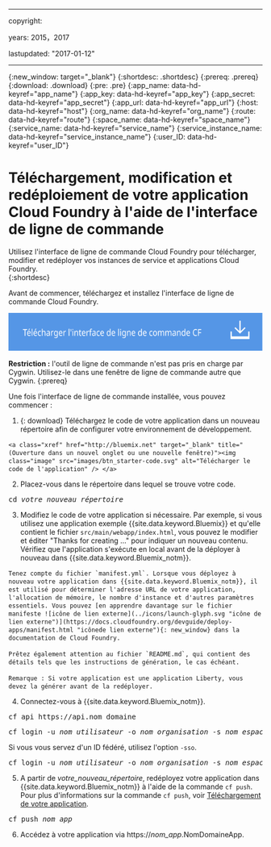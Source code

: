 ﻿---



copyright:

  years: 2015，2017

lastupdated: "2017-01-12"


---

{:new_window: target="_blank"}
{:shortdesc: .shortdesc}
{:prereq: .prereq}
{:download: .download}
{:pre: .pre}
{:app_name: data-hd-keyref="app_name"}
{:app_key: data-hd-keyref="app_key"}
{:app_secret: data-hd-keyref="app_secret"}
{:app_url: data-hd-keyref="app_url"}
{:host: data-hd-keyref="host"}
{:org_name: data-hd-keyref="org_name"}
{:route: data-hd-keyref="route"}
{:space_name: data-hd-keyref="space_name"}
{:service_name: data-hd-keyref="service_name"}
{:service_instance_name: data-hd-keyref="service_instance_name"}
{:user_ID: data-hd-keyref="user_ID"}

# Téléchargement, modification et redéploiement de votre application Cloud Foundry à l'aide de l'interface de ligne de commande 

Utilisez l'interface de ligne de commande Cloud Foundry pour télécharger, modifier et redéployer vos instances de service et applications Cloud Foundry.  
{:shortdesc}

Avant de commencer, téléchargez et installez l'interface de ligne de commande Cloud Foundry.  

<p>
<a class="xref" href="https://github.com/cloudfoundry/cli/releases" target="_blank" title="(Ouverture dans un nouvel onglet ou une nouvelle fenêtre)"><img class="image" src="images/btn_cf_commandline.svg" alt="Télécharger l'interface de ligne de commande Cloud Foundry" /> </a>
</p>

**Restriction :** l'outil de ligne de commande n'est pas pris en charge par Cygwin. Utilisez-le dans une fenêtre de ligne de commande autre que Cygwin.
{:prereq}

Une fois l'interface de ligne de commande installée, vous pouvez commencer : 

  1. {: download} Téléchargez le code de votre application dans un nouveau répertoire afin de configurer votre environnement de développement.
  
    <a class="xref" href="http://bluemix.net" target="_blank" title="(Ouverture dans un nouvel onglet ou une nouvelle fenêtre)"><img class="image" src="images/btn_starter-code.svg" alt="Télécharger le code de l'application" /> </a>

  2. Placez-vous dans le répertoire dans lequel se trouve votre code.

  <pre class="pre">cd <var class="keyword varname">votre_nouveau_répertoire</var></pre>

  3.  Modifiez le code de votre application si nécessaire. Par exemple, si vous utilisez une application exemple {{site.data.keyword.Bluemix}} et qu'elle contient le fichier `src/main/webapp/index.html`, vous pouvez le modifier et éditer "Thanks for creating ..." pour indiquer un nouveau contenu. Vérifiez que l'application s'exécute en local avant de la déployer à nouveau dans {{site.data.keyword.Bluemix_notm}}.

    Tenez compte du fichier `manifest.yml`. Lorsque vous déployez à nouveau votre application dans {{site.data.keyword.Bluemix_notm}}, il est utilisé pour déterminer l'adresse URL de votre application, l'allocation de mémoire, le nombre d'instance et d'autres paramètres essentiels. Vous pouvez [en apprendre davantage sur le fichier manifeste ![icône de lien externe](../icons/launch-glyph.svg "icône de lien externe")](https://docs.cloudfoundry.org/devguide/deploy-apps/manifest.html "icônede lien externe"){: new_window} dans la documentation de Cloud Foundry. 

    Prêtez également attention au fichier `README.md`, qui contient des détails tels que les instructions de génération, le cas échéant. 

    Remarque : Si votre application est une application Liberty, vous devez la générer avant de la redéployer. 

  4. Connectez-vous à {{site.data.keyword.Bluemix_notm}}.

  <pre class="pre">cf api https://api.<span class="keyword" data-hd-keyref="DomainName">nom_domaine</span></pre>

  <pre class="pre">cf login -u <var class="keyword varname" data-hd-keyref="user_ID">nom_utilisateur</var> -o <var class="keyword varname" data-hd-keyref="org_name">nom_organisation</var> -s <var class="keyword varname" data-hd-keyref="space_name">nom_espace</var></pre>

  Si vous vous servez d'un ID fédéré, utilisez l'option `-sso`. 

  <pre class="pre">cf login -u <var class="keyword varname" data-hd-keyref="user_ID">nom_utilisateur</var> -o <var class="keyword varname" data-hd-keyref="org_name">nom_organisation</var> -s <var class="keyword varname" data-hd-keyref="space_name">nom_espace</var> -sso</pre>

  5. A partir de <var class="keyword varname">votre_nouveau_répertoire</var>, redéployez votre application dans {{site.data.keyword.Bluemix_notm}} à l'aide de la commande `cf push`. Pour plus d'informations sur la commande `cf push`, voir [Téléchargement de votre application](/docs/starters/upload_app.html).

  <pre class="pre">cf push <var class="keyword varname" data-hd-keyref="app_name">nom_app</var></pre>

  6. Accédez à votre application via https://<var class="keyword varname" data-hd-keyref="app_name">nom_app</var>.<span class="keyword" data-hd-keyref="APPDomain">NomDomaineApp</span>.
